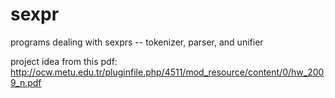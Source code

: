 sexpr
=====

programs dealing with sexprs -- tokenizer, parser, and unifier

project idea from this pdf: http://ocw.metu.edu.tr/pluginfile.php/4511/mod_resource/content/0/hw_2009_n.pdf
